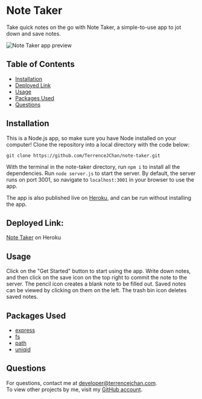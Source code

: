 # Note Taker
Take quick notes on the go with Note Taker, a simple-to-use app to jot down and save notes.

![Note Taker app preview](https://user-images.githubusercontent.com/11519585/108647263-2e877100-7486-11eb-9c72-4c3656efb007.gif)

## Table of Contents
* [Installation](#installation)
* [Deployed Link](#deployed-link)
* [Usage](#usage)
* [Packages Used](#packages-used)
* [Questions](#questions)

## Installation
This is a Node.js app, so make sure you have Node installed on your computer! Clone the repository into a local directory with the code below:

```
git clone https://github.com/TerrenceJChan/note-taker.git
```

With the terminal in the note-taker directory, run `npm i` to install all the dependencies. Run `node server.js` to start the server. By default, the server runs on port 3001, so navigate to `localhost:3001` in your browser to use the app.  
  
The app is also published live on [Heroku](https://young-fjord-40430.herokuapp.com), and can be run without installing the app.

## Deployed Link:
[Note Taker](https://young-fjord-40430.herokuapp.com) on Heroku  
  
## Usage
Click on the "Get Started" button to start using the app. Write down notes, and then click on the save icon on the top right to commit the note to the server. The pencil icon creates a blank note to be filled out. Saved notes can be viewed by clicking on them on the left. The trash bin icon deletes saved notes.  

## Packages Used
* [express](https://www.npmjs.com/package/path)  
* [fs](https://www.npmjs.com/package/fs)  
* [path](https://www.npmjs.com/package/path)  
* [uniqid](https://www.npmjs.com/package/uniqid)  

## Questions
For questions, contact me at [developer@terrencejchan.com](developer@terrencejchan.com).  
To view other projects by me, visit my [GitHub account](https://github.com/TerrenceJChan).
